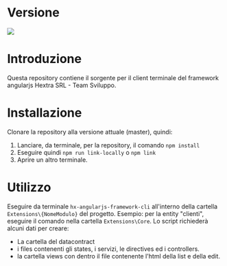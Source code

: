 # Versione
![](https://img.shields.io/badge/aprile_2019-1.0.5-red.svg)

# Introduzione
Questa repository contiene il sorgente per il client terminale del framework angularjs Hextra SRL - Team Sviluppo.

# Installazione
Clonare la repository alla versione attuale (master), quindi:

1.  Lanciare, da terminale, per la repository, il comando `npm install`
2.  Eseguire quindi `npm run link-locally` o `npm link`
3.  Aprire un altro terminale.

# Utilizzo
Eseguire da terminale `hx-angularjs-framework-cli` all'interno della cartella `Extensions\{NomeModulo}` del progetto.
Esempio: per la entity "clienti", eseguire il comando nella cartella `Extensions\Core`.
Lo script richiederà alcuni dati per creare:

-   La cartella del datacontract
-   i files contenenti gli states, i servizi, le directives ed i controllers.
-   la cartella views con dentro il file contenente l'html della list e della edit.